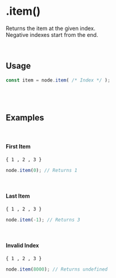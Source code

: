 
# .item()

Returns the item at the given index.  
Negative indexes start from the end.

<br>

## Usage

```js
const item = node.item( /* Index */ );
```

<br>
<br>

## Examples

<br>

#### First Item

```graph
{ 1 , 2 , 3 }
```

```js
node.item(0); // Returns 1
```

<br>

#### Last Item

```graph
{ 1 , 2 , 3 }
```

```js
node.item(-1); // Returns 3
```

<br>

#### Invalid Index

```graph
{ 1 , 2 , 3 }
```

```js
node.item(8000); // Returns undefined
```

<br>
